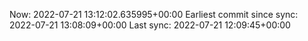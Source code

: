 Now: 2022-07-21 13:12:02.635995+00:00 Earliest commit since sync: 2022-07-21 13:08:09+00:00 Last sync: 2022-07-21 12:09:45+00:00
